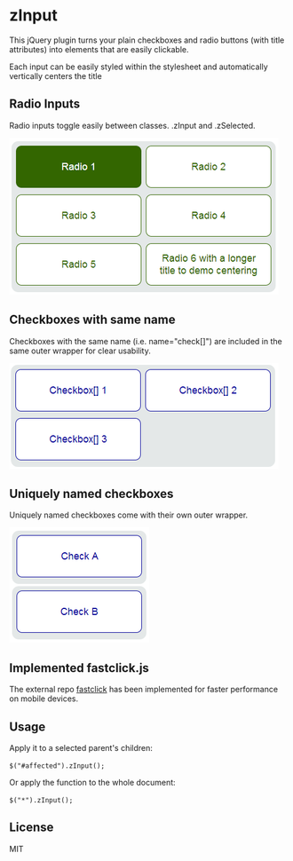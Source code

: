 zInput
=========

This jQuery plugin turns your plain checkboxes and radio buttons (with title attributes) into elements that are easily clickable.

Each input can be easily styled within the stylesheet and automatically vertically centers the title

Radio Inputs
----

Radio inputs toggle easily between classes. .zInput and .zSelected.

![Radio buttons with default stylesheet](readme_images/radio.png)

Checkboxes with same name
-----------
Checkboxes with the same name (i.e. name="check[]") are included in the same outer wrapper for clear usability.

![Checkboxes with default stylesheet](readme_images/checkbox_multi.png)


Uniquely named checkboxes
--------------
Uniquely named checkboxes come with their own outer wrapper.

![Checkboxes with default stylesheet](readme_images/checkbox_singles.png)

Implemented fastclick.js
--------------
The external repo [fastclick](https://github.com/ftlabs/fastclick/) has been implemented for faster performance on mobile devices.

Usage
--------------
Apply it to a selected parent's children:

`$("#affected").zInput();`

Or apply the function to the whole document:

`$("*").zInput();`

License
----

MIT
